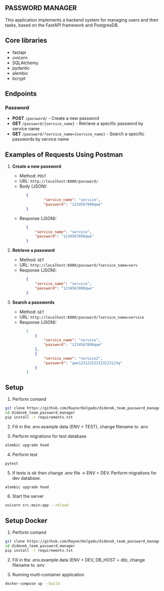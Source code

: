 ## PASSWORD MANAGER



This application implements a backend system for managing users and their tasks, based on the FastAPI framework and PostgresDB.

## Core libraries

- fastapi
- uvicorn
- SQLAlchemy
- pydantic
- alembic
- bcrypt


## Endpoints


### Password

- **POST** `/password/` - Create a new password
- **GET** `/password/{service_name}` - Retrieve a specific password by service name
- **GET** `/password/?service_name={service_name}` - Search a specific passwords by service name

## Examples of Requests Using Postman
1. **Create a new password**
   - Method: `POST`
   - URL: `http://localhost:8000/password/`
   - Body (JSON):
     ```json
        {
                "service_name": "service",
                "password": "1234567890qwe"
        }  
     ```
   - Response (JSON):
     ```json
        {
            "service_name": "service",
            "password": "1234567890qwe"
        }  
     ```

2. **Retrieve a password**
   - Method: `GET`
   - URL: `http://localhost:8000/password/?service_name=serv`
   - Response (JSON):
     ```json
        {
            "service_name": "service",
            "password": "1234567890qwe"
        }  
     ```

3. **Search a passwords**
   - Method: `GET`
   - URL: `http://localhost:8000/password/?service_name=service`
   - Response (JSON):
     ```json
        [
            {
                "service_name": "service",
                "password": "1234567890qwe"
            },
            {
                "service_name": "service2",
                "password": "qwe123123123123123123q"
            }
        ]
     ```
## Setup

1. Perform comand
```bash
git clone https://github.com/RaynerDelgado/didenok_team_password_manager.git
cd didenok_team_password_manager
pip install -r requirements.txt
```

2. Fill in the .env.example data (ENV = TEST), change filename to .env

3. Perform migrations for test database
```bash
alembic upgrade head
```
4.  Perform test
```bash
pytest
```

5. If tests is ok then change .env file -> ENV = DEV. Perform migrations for dev database. 
```bash
alembic upgrade head
```

6. Start the server
```bash
uvicorn src.main:app --reload
```

## Setup Docker

1. Perform comand
```bash
git clone https://github.com/RaynerDelgado/didenok_team_password_manager.git
cd didenok_team_password_manager
pip install -r requirements.txt
```

2. Fill in the .env.example data (ENV = DEV, DB_HOST = db), change filename to .env

3. Running multi-container application
```bash
docker-compose up --build
```